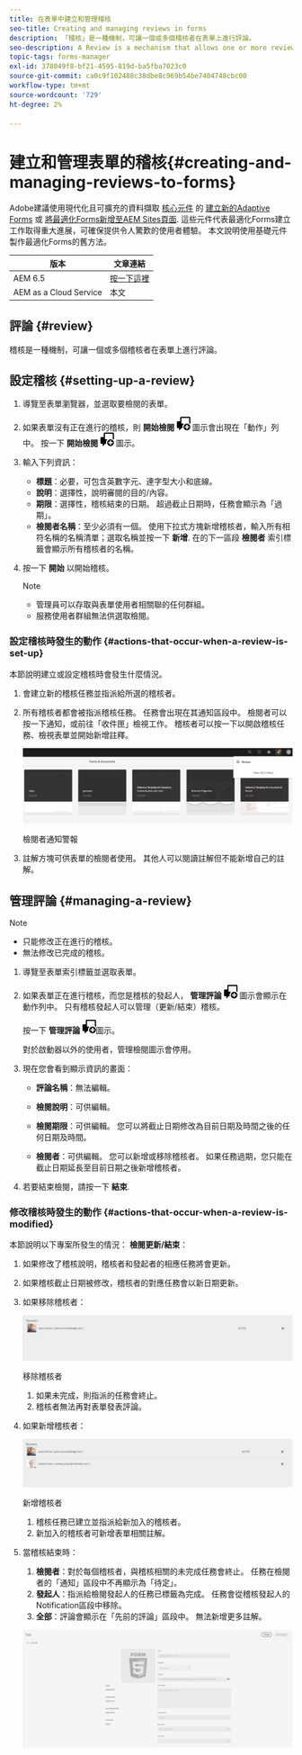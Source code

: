 ```yaml
---
title: 在表單中建立和管理稽核
seo-title: Creating and managing reviews in forms
description: 「稽核」是一種機制，可讓一個或多個稽核者在表單上進行評論。
seo-description: A Review is a mechanism that allows one or more reviewers to comment on a form.
topic-tags: forms-manager
exl-id: 378049f8-bf21-4595-819d-ba5fba7023c0
source-git-commit: ca0c9f102488c38dbe8c969b54be7404748cbc00
workflow-type: tm+mt
source-wordcount: '729'
ht-degree: 2%

---
```


# 建立和管理表單的稽核{#creating-and-managing-reviews-to-forms}

<span class="preview"> Adobe建議使用現代化且可擴充的資料擷取 [核心元件](https://experienceleague.adobe.com/docs/experience-manager-core-components/using/adaptive-forms/introduction.html) 的 [建立新的Adaptive Forms](/help/forms/creating-adaptive-form-core-components.md) 或 [將最適化Forms新增至AEM Sites頁面](/help/forms/create-or-add-an-adaptive-form-to-aem-sites-page.md). 這些元件代表最適化Forms建立工作取得重大進展，可確保提供令人驚歎的使用者體驗。 本文說明使用基礎元件製作最適化Forms的舊方法。 </span>


| 版本 | 文章連結 |
| -------- | ---------------------------- |
| AEM 6.5 | [按一下這裡](https://experienceleague.adobe.com/docs/experience-manager-65/forms/adaptive-forms-advanced-authoring/create-reviews-forms.html) |
| AEM as a Cloud Service  | 本文 |

## 評論 {#review}

稽核是一種機制，可讓一個或多個稽核者在表單上進行評論。

## 設定稽核 {#setting-up-a-review}

1. 導覽至表單瀏覽器，並選取要檢閱的表單。
1. 如果表單沒有正在進行的稽核，則 **開始檢閱** ![aem6forms_review_chat_comment](assets/aem6forms_review_chat_comment.png) 圖示會出現在「動作」列中。 按一下 **開始檢閱** ![aem6forms_review_chat_comment](assets/aem6forms_review_chat_comment.png) 圖示。
1. 輸入下列資訊：

   * **標題**：必要，可包含英數字元、連字型大小和底線。
   * **說明**：選擇性，說明審閱的目的/內容。
   * **期限**：選擇性，稽核結束的日期。 超過截止日期時，任務會顯示為「過期」。
   * **檢閱者名稱**：至少必須有一個。 使用下拉式方塊新增稽核者，輸入所有相符名稱的名稱清單；選取名稱並按一下 **新增**. 在的下一區段 **檢閱者** 索引標籤會顯示所有稽核者的名稱。

1. 按一下 **開始** 以開始稽核。

   >[!NOTE]
   >
   >* 管理員可以存取與表單使用者相關聯的任何群組。
   >* 服務使用者群組無法供選取檢閱。

### 設定稽核時發生的動作 {#actions-that-occur-when-a-review-is-set-up}

本節說明建立或設定稽核時會發生什麼情況。

1. 會建立新的稽核任務並指派給所選的稽核者。
1. 所有稽核者都會被指派稽核任務。 任務會出現在其通知區段中。 檢閱者可以按一下通知，或前往「收件匣」檢視工作。 稽核者可以按一下以開啟稽核任務、檢視表單並開始新增註釋。

   ![檢閱者通知警報](assets/review-notification-img.png)

   檢閱者通知警報

1. 註解方塊可供表單的檢閱者使用。 其他人可以閱讀註解但不能新增自己的註解。

## 管理評論 {#managing-a-review}

>[!NOTE]
>
>* 只能修改正在進行的稽核。
>* 無法修改已完成的稽核。

1. 導覽至表單索引標籤並選取表單。

1. 如果表單正在進行稽核，而您是稽核的發起人， **管理評論** ![aem6forms_review_chat_comment](assets/aem6forms_review_chat_comment.png) 圖示會顯示在動作列中。 只有稽核發起人可以管理（更新/結束）稽核。

   按一下 **管理評論** ![aem6forms_review_chat_comment](assets/aem6forms_review_chat_comment.png)圖示。

   對於啟動器以外的使用者，管理檢閱圖示會停用。

1. 現在您會看到顯示資訊的畫面：

   * **評論名稱**：無法編輯。

   * **檢閱說明**：可供編輯。

   * **檢閱期限**：可供編輯。 您可以將截止日期修改為目前日期及時間之後的任何日期及時間。

   * **檢閱者**：可供編輯。 您可以新增或移除稽核者。 如果任務過期，您只能在截止日期延長至目前日期之後新增稽核者。

1. 若要結束檢閱，請按一下 **結束**.

### 修改稽核時發生的動作 {#actions-that-occur-when-a-review-is-modified}

本節說明以下專案所發生的情況： **檢閱更新/結束**：

1. 如果修改了稽核說明，稽核者和發起者的相應任務將會更新。
1. 如果稽核截止日期被修改，稽核者的對應任務會以新日期更新。

1. 如果移除稽核者：

   ![移除稽核者](assets/removeduser.png)

   移除稽核者

   1. 如果未完成，則指派的任務會終止。
   1. 稽核者無法再對表單發表評論。

1. 如果新增稽核者：

   ![新增稽核者](assets/addedreviewer.png)

   新增稽核者

   1. 稽核任務已建立並指派給新加入的稽核者。
   1. 新加入的稽核者可新增表單相關註解。

1. 當稽核結束時：

   1. **檢閱者**：對於每個稽核者，與稽核相關的未完成任務會終止。 任務在檢閱者的「通知」區段中不再顯示為「待定」。
   1. **發起人**：指派給檢閱發起人的任務已標籤為完成。 任務會從稽核發起人的Notification區段中移除。
   1. **全部**：評論會顯示在「先前的評論」區段中。 無法新增更多註解。

   ![檢閱完成](assets/review-complete-imgg.png)
